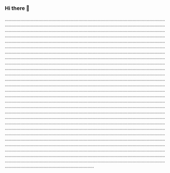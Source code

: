 ### Hi there 👋

.........................................................................................................................................................................................................................................................................................................................................................................................................................................................................................................................................................................................................................................................................................................................................................................................................................................................................................................................................................................................................................................................................................................................................................................................................................................................................................................................................................................................................................................................................................................................................................................................................................................................................................................................................................................................................................................................................................................................................................................................................................................................................................................................................................................................................................................................................................................................................................................................................................................................................................................................................................................................................................................................................................................................................................................................................................................................................................................................................................................................................................................................................................................................................................................................................................................................................................................................................................................................................................................................................................................................................................